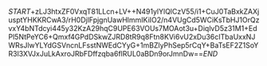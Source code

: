 $START$+zLJ3htxZF0VxqT81LLcn+LV++N491ylYlQlCzV55/i1+CuJ0TaBxkZAXjusptYHKKRCwA3/rH0DjlFpjgnUawHlmmIKiIO2/n4VUgCd5WCiKsTbHJ1OrQzvxY4bNTdcyi445y32KzA29hqC9UPE63VOUs7MOAot3u+DiqlvD5z31M1+EdPl5NtPeYC6+Qmxf4GPdDSkwZJRD8tR9q8Ftn8KVi6vU2xDu36cITbaUxxNJWRsJlwYLYdGSVncnLFsstNWEdCYyG+1mBZlyPhSep5rCqY+BaTsEF2Z1SoYR3l3XVJxJuLkAxroJRbFDffzqba6flRUL0aBDn9orJmnDw==$END$